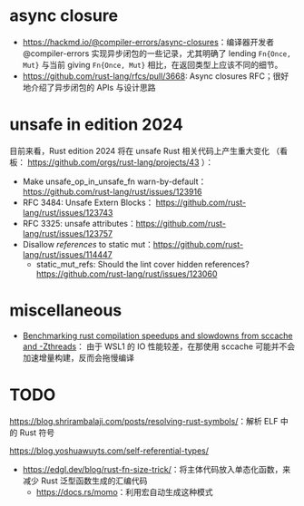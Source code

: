 
# async closure

* <https://hackmd.io/@compiler-errors/async-closures>：编译器开发者 @compiler-errors 实现异步闭包的一些记录，尤其明确了
  lending `Fn{Once, Mut}` 与当前 giving `Fn{Once, Mut}` 相比，在返回类型上应该不同的细节。
* <https://github.com/rust-lang/rfcs/pull/3668>: Async closures RFC；很好地介绍了异步闭包的 APIs 与设计思路


# unsafe in edition 2024

目前来看，Rust edition 2024 将在 unsafe Rust 相关代码上产生重大变化 （看板： https://github.com/orgs/rust-lang/projects/43 ）：
* Make unsafe_op_in_unsafe_fn warn-by-default： https://github.com/rust-lang/rust/issues/123916
* RFC 3484: Unsafe Extern Blocks： https://github.com/rust-lang/rust/issues/123743
* RFC 3325: unsafe attributes：https://github.com/rust-lang/rust/issues/123757
* Disallow *references* to static mut：https://github.com/rust-lang/rust/issues/114447
  * static_mut_refs: Should the lint cover hidden references? https://github.com/rust-lang/rust/issues/123060

# miscellaneous

* [Benchmarking rust compilation speedups and slowdowns from sccache and -Zthreads](https://neosmart.net/blog/benchmarking-rust-compilation-speedups-and-slowdowns-from-sccache-and-zthreads/)：
  由于 WSL1 的 IO 性能较差，在那使用 sccache 可能并不会加速增量构建，反而会拖慢编译

# TODO

<https://blog.shrirambalaji.com/posts/resolving-rust-symbols/>：解析 ELF 中的 Rust 符号

<https://blog.yoshuawuyts.com/self-referential-types/>

* <https://edgl.dev/blog/rust-fn-size-trick/>：将主体代码放入单态化函数，来减少 Rust 泛型函数生成的汇编代码
  * <https://docs.rs/momo>：利用宏自动生成这种模式

